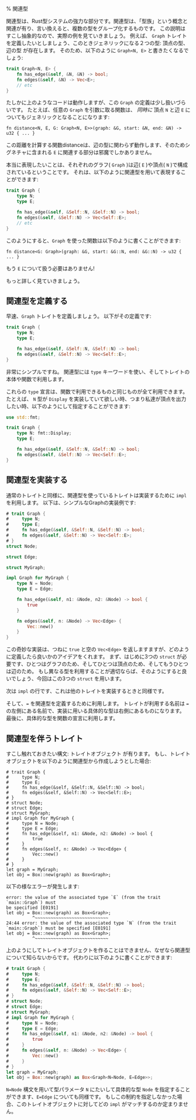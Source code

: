 % 関連型
<!-- % Associated Types -->

<!-- Associated types are a powerful part of Rust’s type system. They’re related to -->
<!-- the idea of a ‘type family’, in other words, grouping multiple types together. That -->
<!-- description is a bit abstract, so let’s dive right into an example. If you want -->
<!-- to write a `Graph` trait, you have two types to be generic over: the node type -->
<!-- and the edge type. So you might write a trait, `Graph<N, E>`, that looks like -->
<!-- this: -->
関連型は、Rust型システムの強力な部分です。関連型は、「型族」という概念と関連が有り、言い換えると、複数の型をグループ化するものです。
この説明はすこし抽象的なので、実際の例を見ていきましょう。
例えば、 `Graph` トレイトを定義したいとしましょう、このときジェネリックになる２つの型: 頂点の型、辺の型 が存在します。
そのため、以下のように `Graph<N, E>` と書きたくなるでしょう:

```rust
trait Graph<N, E> {
    fn has_edge(&self, &N, &N) -> bool;
    fn edges(&self, &N) -> Vec<E>;
    // etc
}
```

<!-- While this sort of works, it ends up being awkward. For example, any function -->
<!-- that wants to take a `Graph` as a parameter now _also_ needs to be generic over -->
<!-- the `N`ode and `E`dge types too: -->
たしかに上のようなコードは動作しますが、この `Graph` の定義は少し扱いづらいです。
たとえば、任意の `Graph` を引数に取る関数は、 _同時に_ 頂点 `N` と辺 `E` についてもジェネリックとなることになります:

```rust,ignore
fn distance<N, E, G: Graph<N, E>>(graph: &G, start: &N, end: &N) -> u32 { ... }
```

<!-- Our distance calculation works regardless of our `Edge` type, so the `E` stuff in -->
<!-- this signature is just a distraction. -->
この距離を計算する関数distanceは、辺の型に関わらず動作します、そのためシグネチャに含まれる `E` に関連する部分は邪魔でしかありません。

<!-- What we really want to say is that a certain `E`dge and `N`ode type come together -->
<!-- to form each kind of `Graph`. We can do that with associated types: -->
本当に表現したいことは、それぞれのグラフ( `Graph` )は辺( `E` )や頂点( `N` )で構成されているということです。
それは、以下のように関連型を用いて表現することができます:

```rust
trait Graph {
    type N;
    type E;

    fn has_edge(&self, &Self::N, &Self::N) -> bool;
    fn edges(&self, &Self::N) -> Vec<Self::E>;
    // etc
}
```

<!-- Now, our clients can be abstract over a given `Graph`: -->
このようにすると、`Graph` を使った関数は以下のように書くことができます:

```rust,ignore
fn distance<G: Graph>(graph: &G, start: &G::N, end: &G::N) -> u32 { ... }
```

<!-- No need to deal with the `E`dge type here! -->
もう `E` について扱う必要はありません!


<!-- Let’s go over all this in more detail. -->
もっと詳しく見ていきましょう。

<!-- ## Defining associated types -->
## 関連型を定義する

<!-- Let’s build that `Graph` trait. Here’s the definition: -->
早速、`Graph` トレイトを定義しましょう。
以下がその定義です:

```rust
trait Graph {
    type N;
    type E;

    fn has_edge(&self, &Self::N, &Self::N) -> bool;
    fn edges(&self, &Self::N) -> Vec<Self::E>;
}
```

<!-- Simple enough. Associated types use the `type` keyword, and go inside the body -->
<!-- of the trait, with the functions. -->
非常にシンプルですね。
関連型には `type` キーワードを使い、そしてトレイトの本体や関数で利用します。

<!-- These `type` declarations can have all the same thing as functions do. For example, -->
<!-- if we wanted our `N` type to implement `Display`, so we can print the nodes out, -->
<!-- we could do this: -->
これらの `type` 宣言は、関数で利用できるものと同じものが全て利用できます。
たとえば、 `N` 型が `Display` を実装していて欲しい時、つまり私達が頂点を出力したい時、以下のようにして指定することができます:

```rust
use std::fmt;

trait Graph {
    type N: fmt::Display;
    type E;

    fn has_edge(&self, &Self::N, &Self::N) -> bool;
    fn edges(&self, &Self::N) -> Vec<Self::E>;
}
```

<!-- ## Implementing associated types -->
## 関連型を実装する

<!-- Just like any trait, traits that use associated types use the `impl` keyword to -->
<!-- provide implementations. Here’s a simple implementation of Graph: -->
通常のトレイトと同様に、関連型を使っているトレイトは実装するために `impl` を利用します。
以下は、シンプルなGraphの実装例です:

```rust
# trait Graph {
#     type N;
#     type E;
#     fn has_edge(&self, &Self::N, &Self::N) -> bool;
#     fn edges(&self, &Self::N) -> Vec<Self::E>;
# }
struct Node;

struct Edge;

struct MyGraph;

impl Graph for MyGraph {
    type N = Node;
    type E = Edge;

    fn has_edge(&self, n1: &Node, n2: &Node) -> bool {
        true
    }

    fn edges(&self, n: &Node) -> Vec<Edge> {
        Vec::new()
    }
}
```

<!-- This silly implementation always returns `true` and an empty `Vec<Edge>`, but it -->
<!-- gives you an idea of how to implement this kind of thing. We first need three -->
<!-- `struct`s, one for the graph, one for the node, and one for the edge. If it made -->
<!-- more sense to use a different type, that would work as well, we’re just going to -->
<!-- use `struct`s for all three here. -->
この奇妙な実装は、つねに `true` と空の `Vec<Edge>` を返しますますが、どのように定義したら良いかのアイデアをくれます。
まず、はじめに3つの `struct` が必要です、ひとつはグラフのため、そしてひとつは頂点のため、そしてもうひとつは辺のため。
もし異なる型を利用することが適切ならば、そのようにすると良いでしょう、今回はこの3つの `struct` を用います。

<!-- Next is the `impl` line, which is just like implementing any other trait. -->
次は `impl` の行です、これは他のトレイトを実装するときと同様です。

<!-- From here, we use `=` to define our associated types. The name the trait uses -->
<!-- goes on the left of the `=`, and the concrete type we’re `impl`ementing this -->
<!-- for goes on the right. Finally, we use the concrete types in our function -->
<!-- declarations. -->
そして、`=` を関連型を定義するために利用します。
トレイトが利用する名前は `=` の左側にある名前で、実装に用いる具体的な型は右側にあるものになります。
最後に、具体的な型を関数の宣言に利用します。

<!-- ## Trait objects with associated types -->
## 関連型を伴うトレイト

<!-- There’s one more bit of syntax we should talk about: trait objects. If you -->
<!-- try to create a trait object from an associated type, like this: -->
すこし触れておきたい構文: トレイトオブジェクト が有ります。
もし、トレイトオブジェクトを以下のように関連型から作成しようとした場合:

```rust,ignore
# trait Graph {
#     type N;
#     type E;
#     fn has_edge(&self, &Self::N, &Self::N) -> bool;
#     fn edges(&self, &Self::N) -> Vec<Self::E>;
# }
# struct Node;
# struct Edge;
# struct MyGraph;
# impl Graph for MyGraph {
#     type N = Node;
#     type E = Edge;
#     fn has_edge(&self, n1: &Node, n2: &Node) -> bool {
#         true
#     }
#     fn edges(&self, n: &Node) -> Vec<Edge> {
#         Vec::new()
#     }
# }
let graph = MyGraph;
let obj = Box::new(graph) as Box<Graph>;
```

<!-- You’ll get two errors: -->
以下の様なエラーが発生します:

```text
error: the value of the associated type `E` (from the trait `main::Graph`) must
be specified [E0191]
let obj = Box::new(graph) as Box<Graph>;
          ^~~~~~~~~~~~~~~~~~~~~~~~~~~~~
24:44 error: the value of the associated type `N` (from the trait
`main::Graph`) must be specified [E0191]
let obj = Box::new(graph) as Box<Graph>;
          ^~~~~~~~~~~~~~~~~~~~~~~~~~~~~
```

<!-- We can’t create a trait object like this, because we don’t know the associated -->
<!-- types. Instead, we can write this: -->
上のようにしてトレイトオブジェクトを作ることはできません、なぜなら関連型について知らないからです。
代わりに以下のように書くことができます:

```rust
# trait Graph {
#     type N;
#     type E;
#     fn has_edge(&self, &Self::N, &Self::N) -> bool;
#     fn edges(&self, &Self::N) -> Vec<Self::E>;
# }
# struct Node;
# struct Edge;
# struct MyGraph;
# impl Graph for MyGraph {
#     type N = Node;
#     type E = Edge;
#     fn has_edge(&self, n1: &Node, n2: &Node) -> bool {
#         true
#     }
#     fn edges(&self, n: &Node) -> Vec<Edge> {
#         Vec::new()
#     }
# }
let graph = MyGraph;
let obj = Box::new(graph) as Box<Graph<N=Node, E=Edge>>;
```

<!-- The `N=Node` syntax allows us to provide a concrete type, `Node`, for the `N` -->
<!-- type parameter. Same with `E=Edge`. If we didn’t provide this constraint, we -->
<!-- couldn’t be sure which `impl` to match this trait object to. -->
`N=Node` 構文を用いて型パラメータ `N` にたいして具体的な型 `Node` を指定することができます、`E=Edge` についても同様です。
もしこの制約を指定しなかった場合、このトレイトオブジェクトに対してどの `impl` がマッチするのか定まりません。
